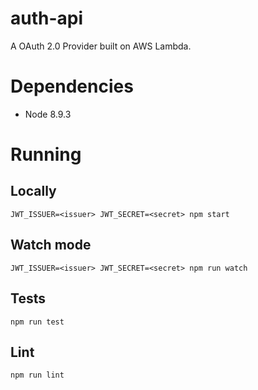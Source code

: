 # auth-api

A OAuth 2.0 Provider built on AWS Lambda.

# Dependencies
* Node 8.9.3

# Running
## Locally
```JWT_ISSUER=<issuer> JWT_SECRET=<secret> npm start```

## Watch mode
```JWT_ISSUER=<issuer> JWT_SECRET=<secret> npm run watch```

## Tests
```npm run test```

## Lint
```npm run lint```
